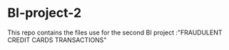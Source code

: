 # BI-project-2
This repo contains the files use for the second BI project :"FRAUDULENT CREDIT CARDS TRANSACTIONS"
